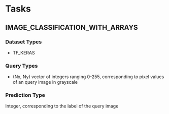 # Tasks

## IMAGE_CLASSIFICATION_WITH_ARRAYS

### Dataset Types

- TF_KERAS

### Query Types

- (Nx, Ny) vector of integers ranging 0-255, corresponding to pixel values of an query image in grayscale

### Prediction Type

Integer, corresponding to the label of the query image
